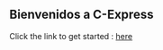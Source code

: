 ## Bienvenidos a C-Express

Click the link to get started : <a href="https://nicolasfrechette91.github.io/C-Express/home.html">here</a>